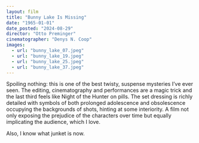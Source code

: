 ```yaml
---
layout: film
title: "Bunny Lake Is Missing"
date: "1965-01-01"
date_posted: "2024-08-29"
director: "Otto Preminger"
cinematographer: "Denys N. Coop"
images:
  - url: "bunny_lake_07.jpeg"
  - url: "bunny_lake_19.jpeg"
  - url: "bunny_lake_25.jpeg"
  - url: "bunny_lake_37.jpeg"
---
```


Spoiling nothing: this is one of the best twisty, suspense mysteries I’ve ever seen. The editing, cinematography and performances are a magic trick and the last third feels like Night of the Hunter on pills. The set dressing is richly detailed with symbols of both prolonged adolescence and obsolescence occupying the backgrounds of shots, hinting at some interiority. A film not only exposing the prejudice of the characters over time but equally implicating the audience, which I love.

Also, I know what junket is now.